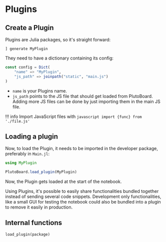 # Plugins

## Create a Plugin
Plugins are Julia packages, so it's straight forward:
```
] generate MyPlugin
```

They need to have a dictionary containing its config:
```Julia
const config = Dict(
    "name" => "MyPlugin",
    "js_path" => joinpath("static", "main.js")
)
```
- `name` is your Plugins name.
- `js_path` points to the JS file that should get loaded from PlutoBoard. Adding more JS files can be done by just importing them in the main JS file.

!!! info
    Import JavaScript files with
    ```javascript
    import {func} from './file.js'
    ```

## Loading a plugin

Now, to load the Plugin, it needs to be imported in the developer package, preferably in `Main.jl`:
```Julia
using MyPlugin

PlutoBoard.load_plugin(MyPlugin)
```

Now, the Plugin gets loaded at the start of the notebook.

Using Plugins, it's possible to easily share functionalities bundled together instead of sending several code snippets.
Development only functionalities, like a small GUI for testing the notebook could also be bundled into a plugin to remove it easily in production.



## Internal functions

```@docs
load_plugin(package)
```
